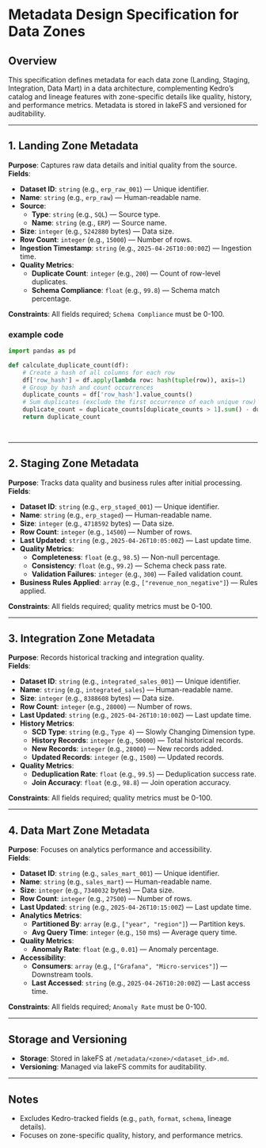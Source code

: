 
# Metadata Design Specification for Data Zones

## Overview
This specification defines metadata for each data zone (Landing, Staging, Integration, Data Mart) in a data architecture, complementing Kedro’s catalog and lineage features with zone-specific details like quality, history, and performance metrics. Metadata is stored in lakeFS and versioned for auditability.

---

## 1. Landing Zone Metadata
**Purpose**: Captures raw data details and initial quality from the source.  
**Fields**:  
- **Dataset ID**: `string` (e.g., `erp_raw_001`) — Unique identifier.  
- **Name**: `string` (e.g., `erp_raw`) — Human-readable name.  
- **Source**:  
  - **Type**: `string` (e.g., `SQL`) — Source type.  
  - **Name**: `string` (e.g., `ERP`) — Source name.  
- **Size**: `integer` (e.g., `5242880` bytes) — Data size.  
- **Row Count**: `integer` (e.g., `15000`) — Number of rows.  
- **Ingestion Timestamp**: `string` (e.g., `2025-04-26T10:00:00Z`) — Ingestion time.  
- **Quality Metrics**:  
  - **Duplicate Count**: `integer` (e.g., `200`) — Count of row-level duplicates.  
  - **Schema Compliance**: `float` (e.g., `99.8`) — Schema match percentage.  

**Constraints**: All fields required; `Schema Compliance` must be 0-100.


### example code
```python
import pandas as pd

def calculate_duplicate_count(df):
    # Create a hash of all columns for each row
    df['row_hash'] = df.apply(lambda row: hash(tuple(row)), axis=1)
    # Group by hash and count occurrences
    duplicate_counts = df['row_hash'].value_counts()
    # Sum duplicates (exclude the first occurrence of each unique row)
    duplicate_count = duplicate_counts[duplicate_counts > 1].sum() - duplicate_counts[duplicate_counts > 1].count()
    return duplicate_count

    
```
---

## 2. Staging Zone Metadata
**Purpose**: Tracks data quality and business rules after initial processing.  
**Fields**:  
- **Dataset ID**: `string` (e.g., `erp_staged_001`) — Unique identifier.  
- **Name**: `string` (e.g., `erp_staged`) — Human-readable name.  
- **Size**: `integer` (e.g., `4718592` bytes) — Data size.  
- **Row Count**: `integer` (e.g., `14500`) — Number of rows.  
- **Last Updated**: `string` (e.g., `2025-04-26T10:05:00Z`) — Last update time.  
- **Quality Metrics**:  
  - **Completeness**: `float` (e.g., `98.5`) — Non-null percentage.  
  - **Consistency**: `float` (e.g., `99.2`) — Schema check pass rate.  
  - **Validation Failures**: `integer` (e.g., `300`) — Failed validation count.  
- **Business Rules Applied**: `array` (e.g., `["revenue_non_negative"]`) — Rules applied.  

**Constraints**: All fields required; quality metrics must be 0-100.

---

## 3. Integration Zone Metadata
**Purpose**: Records historical tracking and integration quality.  
**Fields**:  
- **Dataset ID**: `string` (e.g., `integrated_sales_001`) — Unique identifier.  
- **Name**: `string` (e.g., `integrated_sales`) — Human-readable name.  
- **Size**: `integer` (e.g., `8388608` bytes) — Data size.  
- **Row Count**: `integer` (e.g., `28000`) — Number of rows.  
- **Last Updated**: `string` (e.g., `2025-04-26T10:10:00Z`) — Last update time.  
- **History Metrics**:  
  - **SCD Type**: `string` (e.g., `Type 4`) — Slowly Changing Dimension type.  
  - **History Records**: `integer` (e.g., `50000`) — Total historical records.  
  - **New Records**: `integer` (e.g., `28000`) — New records added.  
  - **Updated Records**: `integer` (e.g., `1500`) — Updated records.  
- **Quality Metrics**:  
  - **Deduplication Rate**: `float` (e.g., `99.5`) — Deduplication success rate.  
  - **Join Accuracy**: `float` (e.g., `98.8`) — Join operation accuracy.  

**Constraints**: All fields required; quality metrics must be 0-100.

---

## 4. Data Mart Zone Metadata
**Purpose**: Focuses on analytics performance and accessibility.  
**Fields**:  
- **Dataset ID**: `string` (e.g., `sales_mart_001`) — Unique identifier.  
- **Name**: `string` (e.g., `sales_mart`) — Human-readable name.  
- **Size**: `integer` (e.g., `7340032` bytes) — Data size.  
- **Row Count**: `integer` (e.g., `27500`) — Number of rows.  
- **Last Updated**: `string` (e.g., `2025-04-26T10:15:00Z`) — Last update time.  
- **Analytics Metrics**:  
  - **Partitioned By**: `array` (e.g., `["year", "region"]`) — Partition keys.  
  - **Avg Query Time**: `integer` (e.g., `150` ms) — Average query time.  
- **Quality Metrics**:  
  - **Anomaly Rate**: `float` (e.g., `0.01`) — Anomaly percentage.  
- **Accessibility**:  
  - **Consumers**: `array` (e.g., `["Grafana", "Micro-services"]`) — Downstream tools.  
  - **Last Accessed**: `string` (e.g., `2025-04-26T10:20:00Z`) — Last access time.  

**Constraints**: All fields required; `Anomaly Rate` must be 0-100.

---

## Storage and Versioning
- **Storage**: Stored in lakeFS at `/metadata/<zone>/<dataset_id>.md`.  
- **Versioning**: Managed via lakeFS commits for auditability.

---

## Notes
- Excludes Kedro-tracked fields (e.g., `path`, `format`, `schema`, lineage details).  
- Focuses on zone-specific quality, history, and performance metrics.
